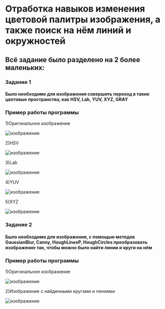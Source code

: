 # Отработка навыков изменения цветовой палитры изображения, а также поиск на нём линий и окружностей
## Всё задание было разделено на 2 более маленьких:
### Задание 1
#### Было необходимо для изображения совершить переход в такие цветовые пространства, как HSV, Lab, YUV, XYZ, GRAY
### Пример работы программы
1)Оригинальное изображение

![изображение](https://github.com/Jacondaz/cv_lab2/assets/79091354/a9f31378-43a8-43c7-9beb-8ecd828b4814)

2)HSV

![изображение](https://github.com/Jacondaz/cv_lab2/assets/79091354/57d34a13-c464-40f0-bb92-3945c557910a)

3)Lab

![изображение](https://github.com/Jacondaz/cv_lab2/assets/79091354/79ccc400-c51b-4612-b2e6-7ec0c0c00149)

4)YUV

![изображение](https://github.com/Jacondaz/cv_lab2/assets/79091354/69e924f0-66d4-4b0f-8767-87a572329464)

5)XYZ

![изображение](https://github.com/Jacondaz/cv_lab2/assets/79091354/16b3c966-cd10-47f9-9e3f-5f362b83e25d)

### Задание 2
#### Было необходимо для изображения, с помощью методов GaussianBlur, Canny, HoughLinesP, HoughCircles преобразовать изображение так, чтобы можно было найти линии и круги на нём

### Пример работы программы
1)Оригинальное изображение

![изображение](https://github.com/Jacondaz/cv_lab2/assets/79091354/d35e7c3e-8796-4c1d-973b-8518fe43d030)

2)Изображение с найденными кругами и линиями

![изображение](https://github.com/Jacondaz/cv_lab2/assets/79091354/44ea12de-0971-42c1-af64-1b0116316b5a)
